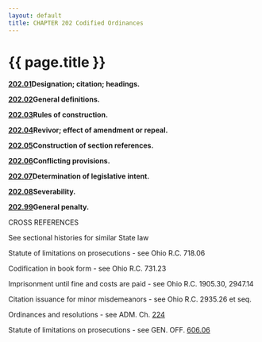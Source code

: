 ```yaml
---
layout: default 
title: CHAPTER 202 Codified Ordinances
---
```


{{ page.title }}
================

[**202.01**](1551e25d.html)**Designation; citation; headings.**

[**202.02**](15573efc.html)**General definitions.**

[**202.03**](157e6d56.html)**Rules of construction.**

[**202.04**](159c1f05.html)**Revivor; effect of amendment or repeal.**

[**202.05**](15ac477e.html)**Construction of section references.**

[**202.06**](15b754da.html)**Conflicting provisions.**

[**202.07**](15c2ec7b.html)**Determination of legislative intent.**

[**202.08**](15d65201.html)**Severability.**

[**202.99**](15da24c4.html)**General penalty.**

CROSS REFERENCES

See sectional histories for similar State law

Statute of limitations on prosecutions - see Ohio R.C. 718.06

Codification in book form - see Ohio R.C. 731.23

Imprisonment until fine and costs are paid - see Ohio R.C. 1905.30,
2947.14

Citation issuance for minor misdemeanors - see Ohio R.C. 2935.26 et seq.

Ordinances and resolutions - see ADM. Ch. [224](16cff51e.html)

Statute of limitations on prosecutions - see GEN. OFF.
[606.06](29509af1.html)
